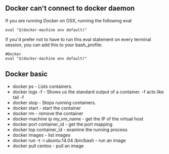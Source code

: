Docker can't connect to docker daemon
---
If you are running Docker on OSX, running the following eval
```shell
eval "$(docker-machine env default)"
```
If you'd prefer not to have to run this eval statement on every terminal session, you can add this to your bash_profile:
```shell
#Docker
eval "$(docker-machine env default)"
```

Docker basic
---
- docker ps - Lists containers.
- docker logs -f - Shows us the standard output of a container. -f acts like tail -f
- docker stop - Stops running containers.
- docker start - start the container
- docker rm - remove the container
- docker-machine ip my_vm_name - get the IP of the virtual host 
- docker port container_id - get the port mapping 
- docker top container_id - examine the running process 
- docker images - list images
- docker run -t -i ubuntu:14.04 /bin/bash - run an image
- docker pull centos - pull an image

